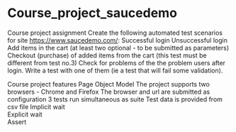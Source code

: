 # Course_project_saucedemo
Course project assignment
  Create the following automated test scenarios for site https://www.saucedemo.com/:
    Successful login
    Unsuccessful login
    Add items in the cart (at least two optional - to be submitted as parameters) 
    Checkout (purchase) of added items from the cart (this test must be different from test no.3)
    Check for problems of the the problem users after login. Write a test with one of them (ie a test that will fail some validation).

Course project features 
  Page Object Model 
  The project supports two browsers - Chrome and Firefox
	The browser and url are submitted as configuration
  3 tests run simultaneous as suite
  Test data is provided from csv file
  Implicit wait  
  Explicit wait  
  Assert
